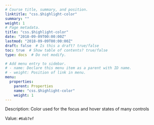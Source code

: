 ```yaml
---
# Course title, summary, and position.
linktitle: "css.$highlight-color"
summary: ""
weight: 1
# Page metadata.
title: "css.$highlight-color"
date: "2018-09-09T00:00:00Z"
lastmod: "2018-09-09T00:00:00Z"
draft: false  # Is this a draft? true/false
toc: true  # Show table of contents? true/false
type: docs  # Do not modify.

# Add menu entry to sidebar.
# - name: Declare this menu item as a parent with ID name.
# - weight: Position of link in menu.
menu:
  properties:
    parent: Properties
    name: "css.$highlight-color"
    weight: 1
---
```


Description: Color used for the focus and hover states of many controls


Value: `#6ab7ef`